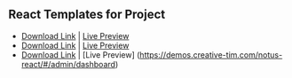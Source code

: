 ## React Templates for Project
- [Download Link](https://www.creative-tim.com/product/material-dashboard-material-ui-v4) | [Live Preview](https://demos.creative-tim.com/material-dashboard-material-ui-v4/#/admin/dashboard)
- [Download Link](https://www.creative-tim.com/product/black-dashboard-react) | [Live Preview](https://demos.creative-tim.com/black-dashboard-react/#/admin/dashboard)
- [Download Link](https://www.creative-tim.com/product/notus-react) | [Live Preview] (https://demos.creative-tim.com/notus-react/#/admin/dashboard)